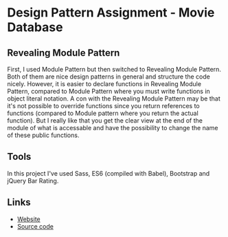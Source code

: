 # Design Pattern Assignment - Movie Database

## Revealing Module Pattern
First, I used Module Pattern but then switched to Revealing Module Pattern. Both of them are nice design patterns in general and structure the code nicely. However, it is easier to declare functions in Revealing Module Pattern, compared to Module Pattern where you must write functions in object literal notation. A con with the Revealing Module Pattern may be that it's not possible to override functions since you return references to functions (compared to Module pattern where you return the actual function). But I really like that you get the clear view at the end of the module of what is accessable and have the possibility to change the name of these public functions.

## Tools
In this project I've used Sass, ES6 (compiled with Babel), Bootstrap and jQuery Bar Rating. 

## Links

* [Website](https://milliampere.github.io/movie-database) 
* [Source code](https://github.com/milliampere/movie-database)

 